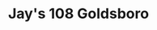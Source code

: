 ---
layout: place
title: "Jay's 108 Goldsboro"
permalink: /north-carolina/goldsboro/jay-s-108-goldsboro.html
stateAbbr: NC
stateName: North Carolina
cityName: Goldsboro
place_id: ChIJPZsAYGoBrIkRjql4y7Yo5Pg
photos:
  - name: >-
      places/ChIJPZsAYGoBrIkRjql4y7Yo5Pg/photos/AeeoHcIyw5VlbuMYCl49WP9VaPktN9WgoGvYkMOF3F58Pj-p21xuLKF1CzJ5riiPbb8T1iEM3Z7QWofCOmjiM2K6qB3xwEB9dgwV88Mr5aeU3gDzhPD3R6ITldEKFNotLhiFLS5mmfUBAVaZR7AEPhY5Yz8xE1tqsxSd2808WfsD7HgcDb5E6sseWdKiM1KlMKzNu_SF32xHI6cRSCYidvjtsEWHCN3yjo8Ah0lAAo99XnRg0xWg_MWnIIUjiErKu2TpTnsKfznr_QlsnZgCAFosGVghQuHjNl0ULf2q1CIuN00WDA
    widthPx: 1080
    heightPx: 1080
    authorAttributions:
      - displayName: Jay's 108 Goldsboro
        uri: https://maps.google.com/maps/contrib/107816138501394895234
        photoUri: >-
          https://lh3.googleusercontent.com/a-/ALV-UjX-DE3UUZ0UBxcKiDDt9znvw0QBbwG2FtrIDTXdPq1M97BQm2y2=s100-p-k-no-mo
    flagContentUri: >-
      https://www.google.com/local/imagery/report/?cb_client=maps_api_places.places_api&image_key=!1e10!2sAF1QipNOQJ5tKR_Y2c11nO79I9ivcg8aeFfYLNJhw-OW&hl=en-US
    googleMapsUri: >-
      https://www.google.com/maps/place//data=!3m4!1e2!3m2!1sAF1QipNOQJ5tKR_Y2c11nO79I9ivcg8aeFfYLNJhw-OW!2e10!4m2!3m1!1s0x89ac016a60009b3d:0xf8e428b6cb78a98e
  - name: >-
      places/ChIJPZsAYGoBrIkRjql4y7Yo5Pg/photos/AeeoHcLc4mDkOZ6B8TsxtWAtXzhKF5zRuiKtpTXxPr6_71WPGyFWopaIKzHwdiBGGPD46frIXJ_6BeptYI3VooKFOrgTDiI1jB_tYXtVwGvrZTGV2FlaEqK9fXC2IQvHFhNNpvXYOwmv4qCMRHbWVzbLPvBie0oiqhV7j07PW5CayzlqOiMRHpigmAvDQAGn0yWIDcJCJMzZWr7t_p-d80CV6WTz1VCV_UdGRz9GeaqyLKCrWYjgIbm0t0q8ipTzE2f-KkcTnDxXvXLoe91M0RqLvyohVATuqWYjPhUMnSmDH7Ob5A
    widthPx: 2134
    heightPx: 1199
    authorAttributions:
      - displayName: Jay's 108 Goldsboro
        uri: https://maps.google.com/maps/contrib/107816138501394895234
        photoUri: >-
          https://lh3.googleusercontent.com/a-/ALV-UjX-DE3UUZ0UBxcKiDDt9znvw0QBbwG2FtrIDTXdPq1M97BQm2y2=s100-p-k-no-mo
    flagContentUri: >-
      https://www.google.com/local/imagery/report/?cb_client=maps_api_places.places_api&image_key=!1e10!2sAF1QipOW4ZxZGwiuqswNMaj01XlkHhgOwJMw7f2ez3go&hl=en-US
    googleMapsUri: >-
      https://www.google.com/maps/place//data=!3m4!1e2!3m2!1sAF1QipOW4ZxZGwiuqswNMaj01XlkHhgOwJMw7f2ez3go!2e10!4m2!3m1!1s0x89ac016a60009b3d:0xf8e428b6cb78a98e
  - name: >-
      places/ChIJPZsAYGoBrIkRjql4y7Yo5Pg/photos/AeeoHcJrPXgIbICbo5IALqJR5P3nqPfMtv58tDsd-2-1oZLJF3KcSOK174OipctIqDfkijBrqvMWhe5mDYfSQRMbwul3LvPFlBWSUiVLWnrtJ8qUMbjmyz3iDiLCwDJPWmW7vfdt5tJ7_2WC3PvY___hTUwxFQKacH1TzqQy-T1xjMDVz4sGwlNb2ocrXnk8wwHLDxLjkdsnfBBqFIhVoq2UV8S3tTTyAK9HFUsaGinY54QRsH8R3XNUYMs_m5AH8Ca2L0HrZOXy-vUj-8oMYzWXoQDVLkRVnjwaOOWIZ0Oyh-_jIA
    widthPx: 1080
    heightPx: 1080
    authorAttributions:
      - displayName: Jay's 108 Goldsboro
        uri: https://maps.google.com/maps/contrib/107816138501394895234
        photoUri: >-
          https://lh3.googleusercontent.com/a-/ALV-UjX-DE3UUZ0UBxcKiDDt9znvw0QBbwG2FtrIDTXdPq1M97BQm2y2=s100-p-k-no-mo
    flagContentUri: >-
      https://www.google.com/local/imagery/report/?cb_client=maps_api_places.places_api&image_key=!1e10!2sAF1QipOnLXURQXi8qqmTtbxjgEk1_xbvrFAcOQfVRT4f&hl=en-US
    googleMapsUri: >-
      https://www.google.com/maps/place//data=!3m4!1e2!3m2!1sAF1QipOnLXURQXi8qqmTtbxjgEk1_xbvrFAcOQfVRT4f!2e10!4m2!3m1!1s0x89ac016a60009b3d:0xf8e428b6cb78a98e
  - name: >-
      places/ChIJPZsAYGoBrIkRjql4y7Yo5Pg/photos/AeeoHcI9yKwErxKivLjNOMyhcPq-MhsL3Fu0JphyhPsXNoqJ5HPaBIp7JOcg97w9LQoJD4YpMluNR50uUCQZyEBnRnk6syV_RKLaI9ZGZPNJJTExf55CBo7mrRCd_chZl9u7K-igX4ZqGLLqj-SL76xx1Q6uWdS3DJeHmze9tBjoNTLdJQr29Prat1FDZDEH03jmE2l3SznFnuEIRdpafavmteJK7JLiLBHk5t9w2odgzUWfjtPDkC73EBOmEuma3u6qKKZ5ZMHock8Kry_RFgSX6cO9SUfxtxmJSZAxeLfYMLwpXQ
    widthPx: 1080
    heightPx: 1080
    authorAttributions:
      - displayName: Jay's 108 Goldsboro
        uri: https://maps.google.com/maps/contrib/107816138501394895234
        photoUri: >-
          https://lh3.googleusercontent.com/a-/ALV-UjX-DE3UUZ0UBxcKiDDt9znvw0QBbwG2FtrIDTXdPq1M97BQm2y2=s100-p-k-no-mo
    flagContentUri: >-
      https://www.google.com/local/imagery/report/?cb_client=maps_api_places.places_api&image_key=!1e10!2sAF1QipO7JIkXRIqhTqL8yQSq4LhMFM43BtoLe_-kkNAN&hl=en-US
    googleMapsUri: >-
      https://www.google.com/maps/place//data=!3m4!1e2!3m2!1sAF1QipO7JIkXRIqhTqL8yQSq4LhMFM43BtoLe_-kkNAN!2e10!4m2!3m1!1s0x89ac016a60009b3d:0xf8e428b6cb78a98e
  - name: >-
      places/ChIJPZsAYGoBrIkRjql4y7Yo5Pg/photos/AeeoHcIagssOxwFCOthOoE7AvoaJOQSzMyeJPU9Sxzk8KRZ-U5asxLgtUqn5EX37vyu1IZ2Ug8E2FV1SXvEKEWPo3Kkdoq8s_COBiJBO0Z1EUfCcxJw3Gl-zuBk90zBiLgZgV_ApiXRBeHijV8X8bgj2LeGzTBePgLuTuX8L9sTlKXsIyERGceHAaUWMJ91KmfHfvEomkjwdWLzD-GlS34E07z3mg9KfkI2cw2zmBtE6nIjXzwG3tYe8dkITAOCGYK-qh7hCvAzkcG2ItygPxvEVEqgexCDIoizb1YE2I-9yhDOWIw
    widthPx: 1440
    heightPx: 799
    authorAttributions:
      - displayName: Jay's 108 Goldsboro
        uri: https://maps.google.com/maps/contrib/107816138501394895234
        photoUri: >-
          https://lh3.googleusercontent.com/a-/ALV-UjX-DE3UUZ0UBxcKiDDt9znvw0QBbwG2FtrIDTXdPq1M97BQm2y2=s100-p-k-no-mo
    flagContentUri: >-
      https://www.google.com/local/imagery/report/?cb_client=maps_api_places.places_api&image_key=!1e10!2sAF1QipPxuSLX6NspkN3pKie3VwvwsmjD-tHIEqlIx4Ap&hl=en-US
    googleMapsUri: >-
      https://www.google.com/maps/place//data=!3m4!1e2!3m2!1sAF1QipPxuSLX6NspkN3pKie3VwvwsmjD-tHIEqlIx4Ap!2e10!4m2!3m1!1s0x89ac016a60009b3d:0xf8e428b6cb78a98e
  - name: >-
      places/ChIJPZsAYGoBrIkRjql4y7Yo5Pg/photos/AeeoHcJuNjNM_lbtF4c38goNtfbDkAqiryHpGVh1qS8CJNLWh3BRbchdcjEcmqASUMhSV0srK7U_KP6hZ-mZO5BwCG7ggXaDKAB4N_vhIvns-PfMloPG--KzQSKiB4uWoOrhOoSsZCFD1oNgOf73cIPQ8P7aY4rO891P2DYmmlaTmnvPvPf-BOUYTQ-7lsZ8q0vgB4czDEG_Bwbu56zjB9EodOkRoQGyCYEyw8X15emDjs-r21Ljk_fTnF13geOkJbdpDJ_RNsBSXuZfKp0G2akr50sEwEyCR8cl4J-BcZpLpRrxdA
    widthPx: 1080
    heightPx: 1080
    authorAttributions:
      - displayName: Jay's 108 Goldsboro
        uri: https://maps.google.com/maps/contrib/107816138501394895234
        photoUri: >-
          https://lh3.googleusercontent.com/a-/ALV-UjX-DE3UUZ0UBxcKiDDt9znvw0QBbwG2FtrIDTXdPq1M97BQm2y2=s100-p-k-no-mo
    flagContentUri: >-
      https://www.google.com/local/imagery/report/?cb_client=maps_api_places.places_api&image_key=!1e10!2sAF1QipNn9tkCx3iAbb-4UzoMtFBkL0IVpLZ83AM_yxbS&hl=en-US
    googleMapsUri: >-
      https://www.google.com/maps/place//data=!3m4!1e2!3m2!1sAF1QipNn9tkCx3iAbb-4UzoMtFBkL0IVpLZ83AM_yxbS!2e10!4m2!3m1!1s0x89ac016a60009b3d:0xf8e428b6cb78a98e
  - name: >-
      places/ChIJPZsAYGoBrIkRjql4y7Yo5Pg/photos/AeeoHcJPj7m7dXG1rtApdgzAZxG2PqfOSYd_VuHyklKzrAngeTnCKZGpifWVyYC53X8Cg-jtKpA5KmMi-iIOKOnEt1RSYYHZdkZSem0ocWc8LlYGHEGie6I38VyorDNcOQzRakde4YLIUcOrUecqojIFpKY5qFC5thGRb1WGdSIP9CykFmt9-glX7KQ0iOv8LoKdmH8XuioFedSu1NUMpgVVv6NwttIwvVvV1ZV_0K3wpFZeB14fNo-_bnOgS5ZOkx4BMyASbm3Y_N81GPj7KjSMrgaYZjrb2TSdfRUKkUfVM6XD_w
    widthPx: 2048
    heightPx: 1366
    authorAttributions:
      - displayName: Jay's 108 Goldsboro
        uri: https://maps.google.com/maps/contrib/107816138501394895234
        photoUri: >-
          https://lh3.googleusercontent.com/a-/ALV-UjX-DE3UUZ0UBxcKiDDt9znvw0QBbwG2FtrIDTXdPq1M97BQm2y2=s100-p-k-no-mo
    flagContentUri: >-
      https://www.google.com/local/imagery/report/?cb_client=maps_api_places.places_api&image_key=!1e10!2sAF1QipNE_veHHEWfkb0g5hErRDBgNyTmImsdBu1ENVPm&hl=en-US
    googleMapsUri: >-
      https://www.google.com/maps/place//data=!3m4!1e2!3m2!1sAF1QipNE_veHHEWfkb0g5hErRDBgNyTmImsdBu1ENVPm!2e10!4m2!3m1!1s0x89ac016a60009b3d:0xf8e428b6cb78a98e
  - name: >-
      places/ChIJPZsAYGoBrIkRjql4y7Yo5Pg/photos/AeeoHcIWgjiMmItkQgDa_i70d_fhc-tLkXUlXBPV3Foti7rrytDeYPAc-PeOasTnRlyYZrL8MeeOmpqboAX8yOkatiPbgQ7-ToCmDt6sdm8XvwDE8NmTdzvPBW63AIFc1O9TlzDCf9EEP6BWwU-TALby4mE9dN3A-4b_o1R4eYGuaq7XNlDumuvu24xyGIWi0OJwEXxUQ4p_BgQTeA3fL-OimI6VOLaoO1gFEsHv8bvzNu9U4JEZ0Xx5Pq2UR81B5bXoMospbC635yTIqc5gv9_Bsz6JMJ4W05ILJoVrrs2wODNzbg
    widthPx: 1920
    heightPx: 1920
    authorAttributions:
      - displayName: Jay's 108 Goldsboro
        uri: https://maps.google.com/maps/contrib/107816138501394895234
        photoUri: >-
          https://lh3.googleusercontent.com/a-/ALV-UjX-DE3UUZ0UBxcKiDDt9znvw0QBbwG2FtrIDTXdPq1M97BQm2y2=s100-p-k-no-mo
    flagContentUri: >-
      https://www.google.com/local/imagery/report/?cb_client=maps_api_places.places_api&image_key=!1e10!2sAF1QipNVd4Z1Tjn-vWHKSKl4zXhvjWniB8XPK8x4erhk&hl=en-US
    googleMapsUri: >-
      https://www.google.com/maps/place//data=!3m4!1e2!3m2!1sAF1QipNVd4Z1Tjn-vWHKSKl4zXhvjWniB8XPK8x4erhk!2e10!4m2!3m1!1s0x89ac016a60009b3d:0xf8e428b6cb78a98e
  - name: >-
      places/ChIJPZsAYGoBrIkRjql4y7Yo5Pg/photos/AeeoHcLkjG0mYaGe5Pl2tMkd_I8elf6vEnHnqswopiXl8-GSp9tJSHCZA73Sts950GoH9nHIbkpQZMsC7bTpc0G5GaP3tW_aI3Yi1UhJTqUVFd2xfNStPcYi5KDCR5V320wvXzWjR8d4cIWJxZeZqKvRKmxhDgBnHGBOs036O3704a6zUGTuXgoqW3VoQHhVJH1vrBlF1hs9QEutsgJFBEO3EJaL-JB0N1F7beLPbUTxZEPU5QWU5KXPZ1O1cZ2TmZ3SKfkacXZd021IL3fkPmgSPrtYYsvWLS-RhzJr65iNtdxRr-5VGVU0VRt1BbrMvqbafej9P5_WOWnooZUp6CqzI3XBLtbdwjQO36-1qf1jDY1-cO1_t4Otk1D8mU5hq6XkB8XzSMOuvJlDw45gtvO690CJcMYSGCNgeLW_rQ6F1e53wuA
    widthPx: 985
    heightPx: 1145
    authorAttributions:
      - displayName: Al Be (Al Be)
        uri: https://maps.google.com/maps/contrib/109424652235583890032
        photoUri: >-
          https://lh3.googleusercontent.com/a-/ALV-UjW6C6AU0uyb0ndBqmGoAsfpgBcx_PksenjYmRhqvFGkyZIy4RSVHA=s100-p-k-no-mo
    flagContentUri: >-
      https://www.google.com/local/imagery/report/?cb_client=maps_api_places.places_api&image_key=!1e10!2sCIHM0ogKEICAgIDru8ucoAE&hl=en-US
    googleMapsUri: >-
      https://www.google.com/maps/place//data=!3m4!1e2!3m2!1sCIHM0ogKEICAgIDru8ucoAE!2e10!4m2!3m1!1s0x89ac016a60009b3d:0xf8e428b6cb78a98e
  - name: >-
      places/ChIJPZsAYGoBrIkRjql4y7Yo5Pg/photos/AeeoHcLZrWDYm2GhBz4Len4q24hKFvbp7BJxyOE_8lV5rKTQ3xpEfuDn0BqKI7hY-OC6kxU-KI20g35YzcpuzvCZD0uS11mNX-J6J2Ku8RaO8Nic7Kf8Y2sEbTuKNnXsLPAbUXs-TZaEUXAtfVA1zGbzlbH4LEKytLbf1JQsYDfcEEngiKi4BmzV1fOvUZgY0vVJzZrIfGRDhPrMKVoub7b74UOlTk_tSymMVFVbakcEog2xnQug3z4w0QVkln4OlE4i5YO4oDOxSaJ2rG2e5O_edlrxBSVa8Z4K4GhPMxbY8Y6Amg
    widthPx: 2048
    heightPx: 1366
    authorAttributions:
      - displayName: Jay's 108 Goldsboro
        uri: https://maps.google.com/maps/contrib/107816138501394895234
        photoUri: >-
          https://lh3.googleusercontent.com/a-/ALV-UjX-DE3UUZ0UBxcKiDDt9znvw0QBbwG2FtrIDTXdPq1M97BQm2y2=s100-p-k-no-mo
    flagContentUri: >-
      https://www.google.com/local/imagery/report/?cb_client=maps_api_places.places_api&image_key=!1e10!2sAF1QipPR6SPjWaNPMb4T6AS9tSxyIeN5p0OJ95lig2G9&hl=en-US
    googleMapsUri: >-
      https://www.google.com/maps/place//data=!3m4!1e2!3m2!1sAF1QipPR6SPjWaNPMb4T6AS9tSxyIeN5p0OJ95lig2G9!2e10!4m2!3m1!1s0x89ac016a60009b3d:0xf8e428b6cb78a98e
address: 108 N John St, Goldsboro, NC 27530, USA
street: 108 N John St
city: Goldsboro
state: NC
zip: '27530'
country: USA
neighborhood: null
latitude: '35.382965'
longitude: '-77.995176'
accessibility_options:
  wheelchairAccessibleParking: true
  wheelchairAccessibleEntrance: true
  wheelchairAccessibleRestroom: true
  wheelchairAccessibleSeating: true
business_status: OPERATIONAL
name: Jay's 108 Goldsboro
google_maps_links:
  directionsUri: >-
    https://www.google.com/maps/dir//''/data=!4m7!4m6!1m1!4e2!1m2!1m1!1s0x89ac016a60009b3d:0xf8e428b6cb78a98e!3e0
  placeUri: https://maps.google.com/?cid=17934504381658999182
  writeAReviewUri: >-
    https://www.google.com/maps/place//data=!4m3!3m2!1s0x89ac016a60009b3d:0xf8e428b6cb78a98e!12e1
  reviewsUri: >-
    https://www.google.com/maps/place//data=!4m4!3m3!1s0x89ac016a60009b3d:0xf8e428b6cb78a98e!9m1!1b1
  photosUri: >-
    https://www.google.com/maps/place//data=!4m3!3m2!1s0x89ac016a60009b3d:0xf8e428b6cb78a98e!10e5
primary_type: Asian Restaurant
opening_hours:
  regular: null
  current: null
secondary_opening_hours:
  regular:
    weekdayDescriptions: null
    type: null
  current:
    weekdayDescriptions: null
    type: null
phone: (919) 288-2729
price_level: PRICE_LEVEL_MODERATE
price_range: $20 &ndash; $30
rating: '4.6'
rating_count: 956
website: https://jaysnc.com/locations/jays-108-goldsboro/
description: null
reviews: null
parking_options: null
payment_options: null
allow_dogs: null
curbside_pickup: null
delivery: null
dine_in: null
good_for_children: null
good_for_groups: null
good_for_sports: null
live_music: null
menu_for_children: null
outdoor_seating: null
reservable: null
restroom: null
serves_beer: null
serves_breakfast: null
serves_brunch: null
serves_cocktails: null
serves_coffee: null
serves_dinner: null
serves_dessert: null
serves_lunch: null
serves_vegetarian_food: null
serves_wine: null
takeout: null

---
